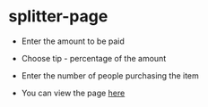 # splitter-page
- Enter the amount to be paid 

- Choose tip - percentage of the amount

- Enter the number of people purchasing the item

- You can view the page [here](https://sam20b.github.io/splitter-page/splitterPage.html)
